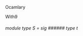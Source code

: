 Ocamlary

With9



######  module        type          S         =    sig      ######  type       t             



       



